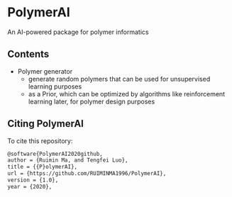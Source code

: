 # PolymerAI
An AI-powered package for polymer informatics

## Contents

* Polymer generator
  * generate random polymers that can be used for unsupervised learning purposes
  * as a Prior, which can be optimized by algorithms like reinforcement learning later, for polymer design purposes

## Citing PolymerAI

To cite this repository:
```markdown
@software{PolymerAI2020github,
author = {Ruimin Ma, and Tengfei Luo},
title = {{P}olymerAI},
url = {https://github.com/RUIMINMA1996/PolymerAI},
version = {1.0},
year = {2020},
```
